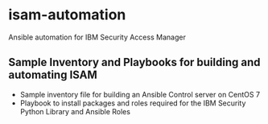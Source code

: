 # isam-automation
Ansible automation for IBM Security Access Manager
## Sample Inventory and Playbooks for building and automating ISAM
* Sample inventory file for building an Ansible Control server on CentOS 7
* Playbook to install packages and roles required for the IBM Security Python Library and Ansible Roles

